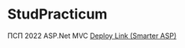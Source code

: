 # StudPracticum
ПСП 2022 ASP.Net MVC
[Deploy Link (Smarter ASP)](http://asesas-001-site1.etempurl.com/)
